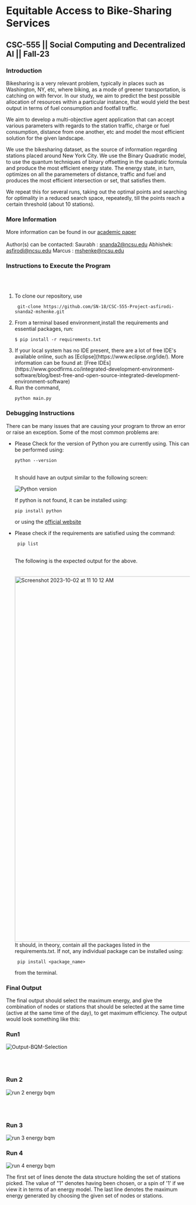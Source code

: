 # Equitable Access to Bike-Sharing Services
## CSC-555 || Social Computing and Decentralized AI || Fall-23

### Introduction
Bikesharing is a very relevant problem, typically in places such as Washington, NY, etc, where biking, as a mode of greener transportation, is catching on with fervor. In our study, we aim to predict the best possible allocation of resources within a particular instance, that would yield the best output in terms of fuel consumption and footfall traffic.

We aim to develop a multi-objective agent application that can accept various parameters with regards to the station traffic, charge or fuel consumption, distance from one another, etc and model the most efficient solution for the given landscape.  

We use the bikesharing dataset, as the source of information regarding stations placed around New York City. We use the Binary Quadratic model, to use the quantum techniques of binary offsetting in the quadratic formula and produce the most efficient energy state. The energy state, in turn, optimizes on all the paramemeters of distance, traffic and fuel and produces the most efficient intersection or set, that satisfies them. 

We repeat this for several runs, taking out the optimal points and searching for optimality in a reduced search space, repeatedly, till the points reach a certain threshold (about 10 stations).

### More Information 
More information can be found in our [academic paper](https://drive.google.com/file/d/1nrD7PIMRDk0dbzN9o5G4fXJD6yEJ6j-9/view?usp=sharing) <br><br>
Author(s) can be contacted:
Saurabh : snanda2@ncsu.edu
Abhishek: asfirodi@ncsu.edu
Marcus  : mshenke@ncsu.edu



### Instructions to Execute the Program
<br><br>
<ol>
  <li>
To clone our repository, use 
    
``` git-clone https://github.com/SN-18/CSC-555-Project-asfirodi-snanda2-mshenke.git```
  </li>
  <li>
   From a terminal based environment,install the requirements and essential packages, run:

   ```$ pip install -r requirements.txt ```
  </li>

  <li>
  If your local system has no IDE present, there are a lot of free IDE's available online, such as [Eclipse](https://www.eclipse.org/ide/). More information can be found at: [Free IDEs](https://www.goodfirms.co/integrated-development-environment-software/blog/best-free-and-open-source-integrated-development-environment-software)
  </li>
  <li>
    Run the command,
  
  ``` python main.py ```
    
    
     
  </li>
</ol>



### Debugging Instructions
There can be many issues that are causing your program to throw an error or raise an exception. Some of the most common problems are:
<ul>

  <li>
  Please Check for the version of Python you are currently using. This can be performed using:
 
  ``` python --version ```
    
<br>
It should have an output similar to the following screen:

![Python version](https://github.com/SN-18/CSC-555-Project-asfirodi-snanda2-mshenke/assets/83748468/e4d54136-e98f-4533-a2b4-057d4b1c945c)

  If python is not found, it can be installed using:

  ``` pip install python ```
  <br>
  
  or using the [official website](https://www.python.org/downloads/) 
  </li>
  
  <li>
  Please check if the requirements are satisfied using the command:

  ``` pip list```

  <br>
  The following is the expected output for the above. 
  <br><br><br>

  <img width="1000" alt="Screenshot 2023-10-02 at 11 10 12 AM" src="https://github.com/SN-18/CSC-555-Project-asfirodi-snanda2-mshenke/assets/83748468/c82b6db0-f5ea-4161-b4aa-8353baf59927" align="left">
 <br><br>
  
  <br> It should, in theory, contain all the packages listed in the requirements.txt. If not, any individual package can be installed using:

  ``` pip install <package_name>```
<br>

from the terminal.
  
 </li>
</ul>



### Final Output
The final output should select the maximum energy, and give the combination of nodes or stations that should be selected at the same time (active at the same time of the day), to get maximum efficiency. The output would look something like this: 
### Run1
![Output-BQM-Selection](https://github.com/SN-18/CSC-555-Project-asfirodi-snanda2-mshenke/assets/83748468/6c7e8867-a329-433c-b072-e4d432c83699)

<br><br>
### Run 2
![run 2 energy bqm](https://github.com/SN-18/CSC-555-Project-asfirodi-snanda2-mshenke/assets/83748468/42729b43-4ab2-4c98-9ebc-9530fc1a03da)

<br><br>

### Run 3

![run 3 energy bqm](https://github.com/SN-18/CSC-555-Project-asfirodi-snanda2-mshenke/assets/83748468/5c2729ef-4969-44d4-9b11-d3bc2493d35c)

### Run 4

![run 4 energy bqm](https://github.com/SN-18/CSC-555-Project-asfirodi-snanda2-mshenke/assets/83748468/1365a55e-6af0-4d7c-961d-7c17044c6931)

The first set of lines denote the data structure holding the set of stations picked. The value of "1" denotes having been chosen, or a spin of '1' if we view it in terms of an energy model. The last line denotes the maximum energy generated by choosing the given set of nodes or stations.
